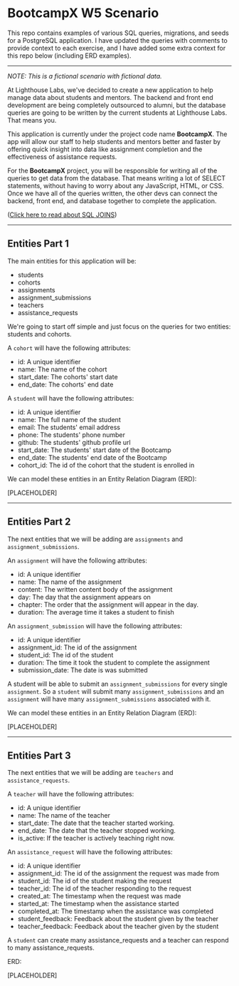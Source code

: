 # BootcampX W5 Scenario

This repo contains examples of various SQL queries, migrations, and seeds for a PostgreSQL application. I have updated the queries with comments to provide context to each exercise, and I have added some extra context for this repo below (including ERD examples).

---

*NOTE: This is a fictional scenario with fictional data.*

At Lighthouse Labs, we've decided to create a new application to help manage data about students and mentors. The backend and front end development are being completely outsourced to alumni, but the database queries are going to be written by the current students at Lighthouse Labs. That means you.

This application is currently under the project code name **BootcampX**. The app will allow our staff to help students and mentors better and faster by offering quick insight into data like assignment completion and the effectiveness of assistance requests.

For the **BootcampX** project, you will be responsible for writing all of the queries to get data from the database. That means writing a lot of SELECT statements, without having to worry about any JavaScript, HTML, or CSS. Once we have all of the queries written, the other devs can connect the backend, front end, and database together to complete the application.

([Click here to read about SQL JOINS](https://blog.codinghorror.com/a-visual-explanation-of-sql-joins/))

---

## Entities Part 1

The main entities for this application will be:

- students
- cohorts
- assignments
- assignment_submissions
- teachers
- assistance_requests

We're going to start off simple and just focus on the queries for two entities: students and cohorts.

A `cohort` will have the following attributes:

- id: A unique identifier
- name: The name of the cohort
- start_date: The cohorts' start date
- end_date: The cohorts' end date

A `student` will have the following attributes:

- id: A unique identifier
- name: The full name of the student
- email: The students' email address
- phone: The students' phone number
- github: The students' github profile url
- start_date: The students' start date of the Bootcamp
- end_date: The students' end date of the Bootcamp
- cohort_id: The id of the cohort that the student is enrolled in

We can model these entities in an Entity Relation Diagram (ERD):

[PLACEHOLDER]

---

## Entities Part 2

The next entities that we will be adding are `assignments` and `assignment_submissions`.

An `assignment` will have the following attributes:

- id: A unique identifier
- name: The name of the assignment
- content: The written content body of the assignment
- day: The day that the assignment appears on
- chapter: The order that the assignment will appear in the day.
- duration: The average time it takes a student to finish

An `assignment_submission` will have the following attributes:

- id: A unique identifier
- assignment_id: The id of the assignment
- student_id: The id of the student
- duration: The time it took the student to complete the assignment
- submission_date: The date is was submitted

A student will be able to submit an `assignment_submissions` for every single `assignment`. So a `student` will submit many `assignment_submissions` and an `assignment` will have many `assignment_submissions` associated with it.

We can model these entities in an Entity Relation Diagram (ERD):

[PLACEHOLDER]

---

## Entities Part 3

The next entities that we will be adding are `teachers` and `assistance_requests`.

A `teacher` will have the following attributes:

- id: A unique identifier
- name: The name of the teacher
- start_date: The date that the teacher started working.
- end_date: The date that the teacher stopped working.
- is_active: If the teacher is actively teaching right now.

An `assistance_request` will have the following attributes:

- id: A unique identifier
- assignment_id: The id of the assignment the request was made from
- student_id: The id of the student making the request
- teacher_id: The id of the teacher responding to the request
- created_at: The timestamp when the request was made
- started_at: The timestamp when the assistance started
- completed_at: The timestamp when the assistance was completed
- student_feedback: Feedback about the student given by the teacher
- teacher_feedback: Feedback about the teacher given by the student

A `student` can create many assistance_requests and a teacher can respond to many assistance_requests. 

ERD:

[PLACEHOLDER]